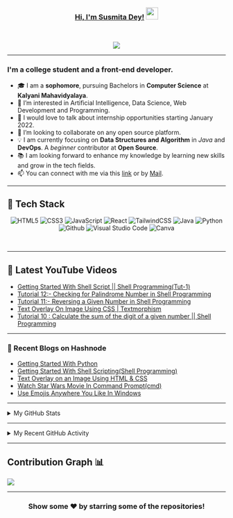 <!---
Susmita-Dey/Susmita-Dey is a ✨ special ✨ repository because its `README.md` (this file) appears on your GitHub profile.
You can click the Preview link to take a look at your changes.
--->

<h3 align="center">
	<a href="https://susmitadey.github.io/">Hi, I'm Susmita Dey!</a>
  <img src="https://media.giphy.com/media/hvRJCLFzcasrR4ia7z/giphy.gif" width="28">
</h3> <a href="https://github.com/Susmita-Dey/Susmita-Dey/"> </a>
<br/>

<!-- Typing SVG by DenverCoder1 - https://github.com/DenverCoder1/readme-typing-svg -->
<p align="center">
  <a href="https://github.com/DenverCoder1/readme-typing-svg"><img src="https://readme-typing-svg.herokuapp.com?lines=Computer+Science+Student;Front-End+Web+Developer;Open%20Source%20|%20DevOps%20|%20Web+Development%20Enthusiastic;Always%20learning%20new%20things&center=true&width=580&height=45"></a>
</p>

---
<!-- <h1><img src="https://raw.githubusercontent.com/aemmadi/aemmadi/master/wave.gif" width="30px"> Hi, I’m Susmita Dey</h1> -->
<h3>I'm a college student and a front-end developer.</h3>

- 🎓 I am a **sophomore**, pursuing Bachelors in **Computer Science** at **Kalyani Mahavidyalaya**. <br>
- 👀 I’m interested in Artificial Intelligence, Data Science, Web Development and Programming.
- 💬 I would love to talk about internship opportunities starting January 2022.
- 💞️ I’m looking to collaborate on any open source platform.
- 💡 I am currently focusing on **Data Structures and Algorithm** in *Java* and **DevOps**. A *beginner* contributor at **Open Source**. <br>
- 📚 I am looking forward to enhance my knowledge by learning new skills and grow in the tech fields.
- 📫 You can connect with me via this [link](https://bio.link/susmitadey) or by [Mail](mailto:susmitadey475@gmail.com).

---
<!-- <h2>📫 How to reach me:</h2> <br>
<a href="mailto:susmitadey475@gmail.com" target="_blank"><img src="images/official-gmail-icon.svg" alt="Gmail Logo" width="50"></a>&emsp;
<a href="https://www.linkedin.com/in/susmita-dey-15a15a210/" target="_blank"><img src="images/linkedin-icon-2.svg" alt="LinkedIn Logo" width="50"></a>&emsp;
<a href="https://twitter.com/its_SusmitaDey" target="_blank"><img src="images/twitter-6.svg" alt="Twitter Logo" width="80"></a>&emsp;
<a href="https://discord.gg/g7FmxB9uZp" target="_blank"><img src="images/discord-6.svg" alt="Discord Logo" width="60"></a>&emsp;
<a href="https://www.youtube.com/channel/UCsuzc8lqAbgUYo4yzpjtfSw" target="_blank"><img src="images/youtube-3.svg" alt="YouTube Logo" width="60"></a>&emsp;
<a href="https://dev.to/susmitadey"><img src="images/Dev.to image.png" alt="Dev.to Icon" width="70"></a>&emsp;&emsp; 

<hr/> -->
<h2> 🥞 Tech Stack</h2>
<p align="center">
<img alt="HTML5" src="https://img.shields.io/badge/html5-%23fca9ae.svg?style=for-the-badge&logo=html5&logoColor=140200"/>
<img alt="CSS3" src="https://img.shields.io/badge/css3-%23ffd2ce.svg?style=for-the-badge&logo=css3&logoColor=140200"/>
<img alt="JavaScript" src="https://img.shields.io/badge/javascript-%23e4626b.svg?style=for-the-badge&logo=javascript&logoColor=%23F7DF1E"/>
<img alt="React" src="https://img.shields.io/badge/react-%23f2ca61.svg?style=for-the-badge&logo=react&logoColor=%2361DAFB"/>
<img alt="TailwindCSS" src="https://img.shields.io/badge/tailwind css-%23fca9ae.svg?style=for-the-badge&logo=tailwind-css&logoColor=140200"/>
<img alt="Java" src="https://img.shields.io/badge/java-%23e4626b.svg?style=for-the-badge&logo=java&logoColor=140200"/>
<img alt="Python" src="https://img.shields.io/badge/python-%23fca9ae.svg?style=for-the-badge&logo=python&logoColor=140200"/>
<img alt="Github" src="https://img.shields.io/badge/github-%23e4626b.svg?style=for-the-badge&logo=github&logoColor=140200"/>
<img alt="Visual Studio Code" src="https://img.shields.io/badge/Visual Studio Code-f2ca61.svg?style=for-the-badge&logo=visual-studio-code&logoColor=140200"/>
<!-- <img alt="Figma" src="https://img.shields.io/badge/figma-%23ffd2ce.svg?style=for-the-badge&logo=figma&logoColor=140200" /> -->
<img alt="Canva" src="https://img.shields.io/badge/Canva-f2ca61.svg?style=for-the-badge&logo=canva&logoColor=140200"/>
<!-- <img alt="Adobe Premiere Pro" src="https://img.shields.io/badge/Adobe premiere pro-%23e4626b.svg?style=for-the-badge&logo=Adobe-premiere-pro&logoColor=140200" />
<img alt="Adobe After Effects" src="https://img.shields.io/badge/Adobe after effects-%23fca9ae.svg?style=for-the-badge&logo=Adobe-after-effects&logoColor=140200" /> -->
  </p>
<br>

---
## 🎥 Latest YouTube Videos

<!-- YOUTUBE-VIDEOS-LIST:START -->
- [Getting Started With Shell Script || Shell Programming&lpar;Tut-1&rpar;](https://www.youtube.com/watch?v=5kILw3wb_RI)
- [Tutorial 12:- Checking for Palindrome Number in Shell Programming](https://www.youtube.com/watch?v=Sj9NPR8WjHw)
- [Tutorial 11:- Reversing a Given Number in Shell Programming](https://www.youtube.com/watch?v=RviMOMA8tCI)
- [Text Overlay On Image Using CSS | Textmorphism](https://www.youtube.com/watch?v=2fDcaAeSOCM)
- [Tutorial 10 : Calculate the sum of the digit of a given number || Shell Programming](https://www.youtube.com/watch?v=ABKFuBBzfz4)
<!-- YOUTUBE-VIDEOS-LIST:END -->

---

### 📙 Recent Blogs on Hashnode
<!-- BLOG-POST-LIST:START -->
- [Getting Started With Python](https://susmitadey.hashnode.dev/getting-started-with-python)
- [Getting Started With Shell Scripting&lpar;Shell Programming&rpar;](https://susmitadey.hashnode.dev/getting-started-with-shell-scriptingshell-programming)
- [Text Overlay on an Image Using HTML &amp; CSS](https://susmitadey.hashnode.dev/text-overlay-on-an-image-using-html-and-css)
- [Watch Star Wars Movie In Command Prompt&lpar;cmd&rpar;](https://susmitadey.hashnode.dev/watch-star-wars-movie-in-command-promptcmd)
- [Use Emojis Anywhere You Like In Windows](https://susmitadey.hashnode.dev/use-emojis-anywhere-you-like-in-windows)
<!-- BLOG-POST-LIST:END -->

---

<!-- ## Stats 📈 -->
<details>
	<summary> My GitHub Stats</summary>
<br>
<p align="center">
<a href="https://github.com/Susmita-Dey">
  <img height="150em" src="https://github-readme-stats.vercel.app/api?username=Susmita-Dey&count_private=true&show_icons=true&bg_color=ffefe7&text_color=140200&title_color=e4626b&border_color=ffd2ce&icon_color=e4626b" />
  <img height="150em" src="https://github-readme-stats-eight-theta.vercel.app/api/top-langs/?username=Susmita-Dey&bg_color=ffefe7&text_color=140200&title_color=e4626b&border_color=ffd2ce&icon_color=e4626b&layout=compact&langs_count=10&exclude_repo=gamebase&hide=objective-c,c,java" />
</a>
</p>
</details>

---
<!-- ## Recent GitHub Activity -->
<details>
	<summary> My Recent GitHub Activity</summary>
<br>
	
<!--START_SECTION:activity-->
1. ❗️ Closed issue [#1](https://github.com/Susmita-Dey/github-slideshow/issues/1) in [Susmita-Dey/github-slideshow](https://github.com/Susmita-Dey/github-slideshow)
2. 🗣 Commented on [#1](https://github.com/Susmita-Dey/Math-Quiz-Game-In-Cpp/issues/1) in [Susmita-Dey/Math-Quiz-Game-In-Cpp](https://github.com/Susmita-Dey/Math-Quiz-Game-In-Cpp)
3. ❗️ Closed issue [#1](https://github.com/Susmita-Dey/Math-Quiz-Game-In-Cpp/issues/1) in [Susmita-Dey/Math-Quiz-Game-In-Cpp](https://github.com/Susmita-Dey/Math-Quiz-Game-In-Cpp)
4. ❗️ Closed issue [#3](https://github.com/Susmita-Dey/Math-Quiz-Game-In-Cpp/issues/3) in [Susmita-Dey/Math-Quiz-Game-In-Cpp](https://github.com/Susmita-Dey/Math-Quiz-Game-In-Cpp)
5. 🗣 Commented on [#3](https://github.com/Susmita-Dey/Math-Quiz-Game-In-Cpp/issues/3) in [Susmita-Dey/Math-Quiz-Game-In-Cpp](https://github.com/Susmita-Dey/Math-Quiz-Game-In-Cpp)
6. 🎉 Merged PR [#5](https://github.com/Susmita-Dey/Math-Quiz-Game-In-Cpp/pull/5) in [Susmita-Dey/Math-Quiz-Game-In-Cpp](https://github.com/Susmita-Dey/Math-Quiz-Game-In-Cpp)
7. 🗣 Commented on [#4](https://github.com/opensourcecommunity-hub/amazing-github-projects-collection/issues/4) in [opensourcecommunity-hub/amazing-github-projects-collection](https://github.com/opensourcecommunity-hub/amazing-github-projects-collection)
8. 🗣 Commented on [#4](https://github.com/opensourcecommunity-hub/amazing-github-projects-collection/issues/4) in [opensourcecommunity-hub/amazing-github-projects-collection](https://github.com/opensourcecommunity-hub/amazing-github-projects-collection)
9. 🎉 Merged PR [#4](https://github.com/Susmita-Dey/Math-Quiz-Game-In-Cpp/pull/4) in [Susmita-Dey/Math-Quiz-Game-In-Cpp](https://github.com/Susmita-Dey/Math-Quiz-Game-In-Cpp)
10. 🗣 Commented on [#4](https://github.com/opensourcecommunity-hub/amazing-github-projects-collection/issues/4) in [opensourcecommunity-hub/amazing-github-projects-collection](https://github.com/opensourcecommunity-hub/amazing-github-projects-collection)
<!--END_SECTION:activity-->
	
</details>

---

## Contribution Graph 📊

<img
     src="https://activity-graph.herokuapp.com/graph?username=Susmita-Dey&theme=chartreuse-dark"
     />

---
<div align="center">

### Show some ❤️ by starring some of the repositories!

</div>

<!-- ![GitHub metrics](https://metrics.lecoq.io/Susmita-Dey)   -->
